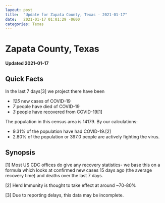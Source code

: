 ```yaml
---
layout: post
title:  "Update for Zapata County, Texas - 2021-01-17"
date:   2021-01-17 01:01:29 -0600
categories: Texas
---
```


# Zapata County, Texas
#### Updated 2021-01-17

## Quick Facts

In the last 7 days[3] we project there have been
- *125* new cases of COVID-19
- *7* people have died of COVID-19
- *3* people have recovered from COVID-19[1]

The population in this census area is 14179. By our calculations:
- 9.31% of the population have had COVID-19.[2]
- 2.80% of the population or 397.0 people are actively fighting the virus.

## Synopsis




[1] Most US CDC offices do give any recovery statistics- we base this on a formula which looks at confirmed new cases
15 days ago (the average recovery time) and deaths over the last 7 days.

[2] Herd Immunity is thought to take effect at around ~70-80%

[3] Due to reporting delays, this data may be incomplete.
 
    